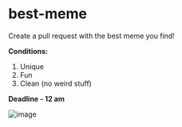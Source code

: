 # best-meme  
Create a pull request with the best meme you find!

**Conditions:**  
1) Unique  
2) Fun  
3) Clean (no weird stuff)

**Deadline - 12 am**

![image](https://github.com/user-attachments/assets/...)
